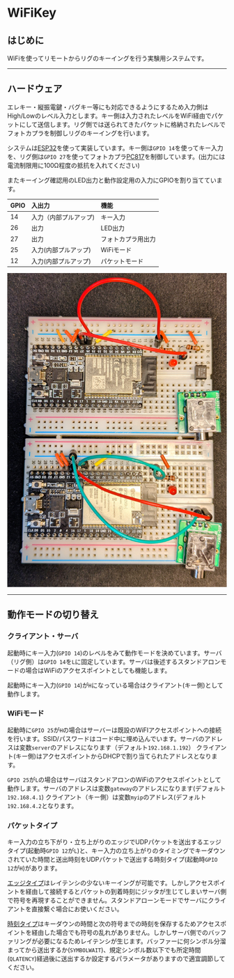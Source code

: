 # WiFiKey
## はじめに
WiFiを使ってリモートからリグのキーイングを行う実験用システムです。
***
## ハードウェア  
エレキー・縦振電鍵・バグキー等にも対応できるようにするため入力側はHigh/Lowのレベル入力とします。キー側は入力されたレベルをWiFi経由でパケットにして送信します。リグ側では送られてきたパケットに格納されたレベルでフォトカプラを制御しリグのキーイングを行います。

システムは[ESP32](https://akizukidenshi.com/catalog/g/gM-15674/)を使って実装しています。キー側は`GPIO 14`を使ってキー入力を、リグ側は`GPIO 27`を使ってフォトカプラ[PC817](https://akizukidenshi.com/catalog/g/gI-13765/)を制御しています。(出力には電流制限用に100Ω程度の抵抗を入れてください)

またキーイング確認用のLED出力と動作設定用の入力にGPIOを割り当てています。

| GPIO | 入出力 | 機能 |
|:-----|:-------|:-----|
| 14 | 入力（内部プルアップ) | キー入力 |
| 26 | 出力 | LED出力 |
| 27 | 出力 | フォトカプラ用出力|
| 25 | 入力(内部プルアップ) | WiFiモード |
| 12 | 入力(内部プルアップ) | パケットモード |

![ボード完成図](images/ESP32.jpg)

***

## 動作モードの切り替え
### クライアント・サーバ
起動時にキー入力(`GPIO 14`)のレベルをみて動作モードを決めています。サーバ（リグ側）は`GPIO 14`を`L`に固定しています。サーバは後述するスタンドアロンモードの場合はWiFiのアクセスポイントとしても機能します。

起動時にキー入力(`GPIO 14`)が`H`になっている場合はクライアント(キー側)として動作します。

### WiFiモード
起動時に`GPIO 25`が`H`の場合はサーバーは既設のWiFIアクセスポイントへの接続を行います。SSID/パスワードはコード中に埋め込んでいます。サーバのアドレスは変数`server`のアドレスになります（デフォルト`192.168.1.192`）
クライアント(キー側)はアクセスポイントからDHCPで割り当てられたアドレスとなります。

`GPIO 25`が`L`の場合はサーバはスタンドアロンのWiFiのアクセスポイントとして動作します。サーバのアドレスは変数`gateway`のアドレスになります(デフォルト`192.168.4.1`)
クライアント（キー側）は変数`myip`のアドレス(デフォルト`192.168.4.2`となります。

### パケットタイプ
キー入力の立ち下がり・立ち上がりのエッジでUDPパケットを送出するエッジタイプ(起動時`GPIO 12`が`L`)と、キー入力の立ち上がりのタイミングでキーダウンされていた時間と送出時刻をUDPパケットで送出する時刻タイプ(起動時`GPIO 12`が`H`)があります。

[エッジタイプ](https://youtu.be/C8p-kPGs3-I)はレイテンシの少ないキーイングが可能です。しかしアクセスポイントを経由して接続するとパケットの到着時刻にジッタが生じてしまいサーバ側で符号を再現することができません。スタンドアローンモードでサーバにクライアントを直接繋ぐ場合にお使いください。

[時刻タイプ](https://youtu.be/Xg9ygcKnHZg)はキーダウンの時間と次の符号までの時刻を保存するためアクセスポイントを経由した場合でも符号の乱れがありません。しかしサーバ側でのバッファリングが必要になるためレイテンシが生じます。バッファーに何シンボル分溜まってから送出するか(`SYMBOLWAIT`)、規定シンボル数以下でも所定時間(`QLATENCY`)経過後に送出するか設定するパラメータがありますので適宜調節してください。


